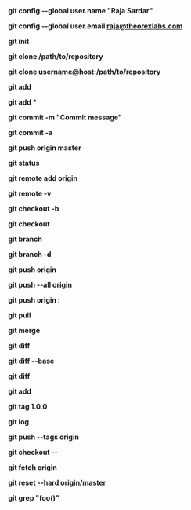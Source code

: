 <b>
git config --global user.name "Raja Sardar"

git config --global user.email raja@theorexlabs.com

git init

git clone /path/to/repository

git clone username@host:/path/to/repository

git add <filename>

git add *

git commit -m "Commit message"

git commit -a

git push origin master

git status

git remote add origin <server>

git remote -v

git checkout -b <branchname>

git checkout <branchname>

git branch

git branch -d <branchname>

git push origin <branchname>

git push --all origin

git push origin :<branchname>

git pull

git merge <branchname>

git diff

git diff --base <filename>

git diff <sourcebranch> <targetbranch>

git add <filename>

git tag 1.0.0 <commitID>

git log

git push --tags origin

git checkout -- <filename>

git fetch origin

git reset --hard origin/master

git grep "foo()"
</b>
